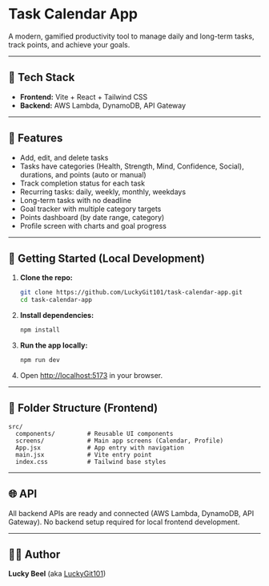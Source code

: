 # Task Calendar App

A modern, gamified productivity tool to manage daily and long-term tasks, track points, and achieve your goals.

---

## 🚀 Tech Stack
- **Frontend:** Vite + React + Tailwind CSS
- **Backend:** AWS Lambda, DynamoDB, API Gateway

---

## 🎯 Features
- Add, edit, and delete tasks
- Tasks have categories (Health, Strength, Mind, Confidence, Social), durations, and points (auto or manual)
- Track completion status for each task
- Recurring tasks: daily, weekly, monthly, weekdays
- Long-term tasks with no deadline
- Goal tracker with multiple category targets
- Points dashboard (by date range, category)
- Profile screen with charts and goal progress

---

## 🏁 Getting Started (Local Development)

1. **Clone the repo:**
   ```bash
   git clone https://github.com/LuckyGit101/task-calendar-app.git
   cd task-calendar-app
   ```
2. **Install dependencies:**
   ```bash
   npm install
   ```
3. **Run the app locally:**
   ```bash
   npm run dev
   ```
4. Open [http://localhost:5173](http://localhost:5173) in your browser.

---

## 📁 Folder Structure (Frontend)
```
src/
  components/         # Reusable UI components
  screens/            # Main app screens (Calendar, Profile)
  App.jsx             # App entry with navigation
  main.jsx            # Vite entry point
  index.css           # Tailwind base styles
```

---

## 🌐 API
All backend APIs are ready and connected (AWS Lambda, DynamoDB, API Gateway). No backend setup required for local frontend development.

---

## 🧑‍💻 Author
**Lucky Beel** (aka [LuckyGit101](https://github.com/LuckyGit101))
